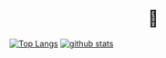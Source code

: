### <h1 align=center>🦄</h1>
  
  [![Top Langs](https://github-readme-stats.vercel.app/api/top-langs/?username=NyFco&layout=compact)](https://github.com/NyFco/github-readme-stats)
[![github stats](https://github-readme-stats.vercel.app/api?username=NyFco)](https://github.com/anuraghazra/github-readme-stats)

